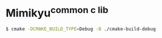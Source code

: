 Mimikyu<sup>common c lib</sup>
==============================

```sh
$ cmake -DCMAKE_BUILD_TYPE=Debug -B ./cmake-build-debug
```
